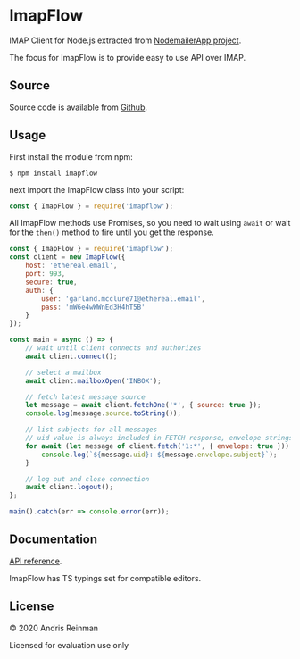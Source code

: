 # ImapFlow

IMAP Client for Node.js extracted from [NodemailerApp project](https://nodemailer.com/app/).

The focus for ImapFlow is to provide easy to use API over IMAP.

## Source

Source code is available from [Github](https://github.com/nodemailer/imapflow).

## Usage

First install the module from npm:

```
$ npm install imapflow
```

next import the ImapFlow class into your script:

```js
const { ImapFlow } = require('imapflow');
```

All ImapFlow methods use Promises, so you need to wait using `await` or wait for the `then()` method to fire until you get the response.

```js
const { ImapFlow } = require('imapflow');
const client = new ImapFlow({
    host: 'ethereal.email',
    port: 993,
    secure: true,
    auth: {
        user: 'garland.mcclure71@ethereal.email',
        pass: 'mW6e4wWWnEd3H4hT5B'
    }
});

const main = async () => {
    // wait until client connects and authorizes
    await client.connect();

    // select a mailbox
    await client.mailboxOpen('INBOX');

    // fetch latest message source
    let message = await client.fetchOne('*', { source: true });
    console.log(message.source.toString());

    // list subjects for all messages
    // uid value is always included in FETCH response, envelope strings are in unicode.
    for await (let message of client.fetch('1:*', { envelope: true })) {
        console.log(`${message.uid}: ${message.envelope.subject}`);
    }

    // log out and close connection
    await client.logout();
};

main().catch(err => console.error(err));
```

## Documentation

[API reference](https://imapflow.com/module-imapflow-ImapFlow.html).

ImapFlow has TS typings set for compatible editors.

## License

&copy; 2020 Andris Reinman

Licensed for evaluation use only
